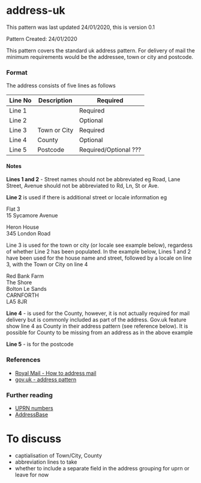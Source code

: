 # address-uk

This pattern was last updated 24/01/2020, this is version 0.1

Pattern Created: 24/01/2020

This pattern covers the standard uk address pattern.  For delivery of mail the minimum requirements would be the addressee, town or city and postcode.  

### Format

The address consists of five lines as follows

| Line No | Description  | Required |
|---------|--------------|----------|
| Line 1  |              | Required |
| Line 2  |              | Optional |
| Line 3  | Town or City | Required |
| Line 4  | County       | Optional |
| Line 5  | Postcode     | Required/Optional ??? |

#### Notes
**Lines 1 and 2** - Street names should not be abbreviated eg Road, Lane Street, Avenue should not be abbreviated to Rd, Ln, St or Ave.

**Line 2** is used if there is additional street or locale information eg

Flat 3\
15 Sycamore Avenue

Heron House\
345 London Road

Line 3 is used for the town or city (or locale see example below), regardess of whether Line 2 has been populated.
In the example below, Lines 1 and 2 have been used for the house name and street, followed by a locale on line 3, with the Town or City on line 4

Red Bank Farm\
The Shore\
Bolton Le Sands\
CARNFORTH\
LA5 8JR


**Line 4** - is used for the County, however, it is not actually required for mail delivery but is commonly included as part of the address.  Gov.uk feature show line 4 as County in their address pattern (see reference below). It is possible for County to be missing from an address as in the above example

**Line 5** - is for the postcode

### References
-   [Royal Mail - How to address mail](https://www.postoffice.co.uk/mail/how-to-address-mail)
-   [gov.uk - address pattern](https://design-system.service.gov.uk/patterns/addresses/)

### Further reading
-   [UPRN numbers](https://www.ordnancesurvey.co.uk/business-government/tools-support/uprn)
-   [AddressBase](https://www.ordnancesurvey.co.uk/business-government/products/addressbase)

# To discuss
-   captialisation of Town/City, County
-   abbreviation lines to take
-   whether to include a separate field in the address grouping for uprn or leave for now
